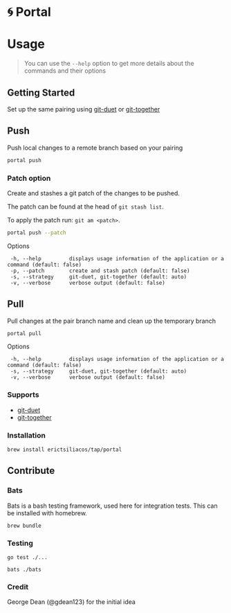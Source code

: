 # 🌀 Portal

# Usage

> You can use the `--help` option to get more details about the commands and their options

## Getting Started

Set up the same pairing using [git-duet](https://github.com/git-duet/git-duet) or [git-together](https://github.com/kejadlen/git-together)

## Push

Push local changes to a remote branch based on your pairing

```bash
portal push
```

### Patch option

Create and stashes a git patch of the changes to be pushed.

The patch can be found at the head of `git stash list`. 

To apply the patch run: `git am <patch>`.

```bash
portal push --patch
```

Options

```
 -h, --help         displays usage information of the application or a command (default: false)
 -p, --patch        create and stash patch (default: false)
 -s, --strategy     git-duet, git-together (default: auto)
 -v, --verbose      verbose output (default: false)
```

## Pull

Pull changes at the pair branch name and clean up the temporary branch

```bash
portal pull
```

Options

```
 -h, --help         displays usage information of the application or a command (default: false)
 -s, --strategy     git-duet, git-together (default: auto)
 -v, --verbose      verbose output (default: false)
```
  
### Supports
- [git-duet](https://github.com/git-duet/git-duet)
- [git-together](https://github.com/kejadlen/git-together)

  
### Installation
```brew install erictsiliacos/tap/portal```

## Contribute

### Bats
Bats is a bash testing framework, used here for integration tests. This can be installed with homebrew.

```brew bundle```

### Testing
```go test ./...```

```bats ./bats```

### Credit 

George Dean (@gdean123) for the initial idea
